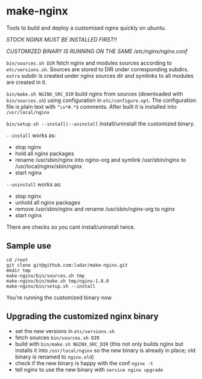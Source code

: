 # make-nginx

Tools to build and deploy a customised nginx quickly on ubuntu.

*STOCK NGINX MUST BE INSTALLED FIRST!!*

*CUSTOMIZED BINARY IS RUNNING ON THE SAME /etc/nginx/nginx.conf*

```bin/sources.sh DIR``` fetch nginx and modules sources according to ```etc/versions.sh```.
Sources are stored to DIR under corresponding subdirs.
```extra``` subdir is created under nginx sources dir and symlinks to all modules are created in it.

```bin/make.sh NGINX_SRC_DIR``` build nginx from sources (downloaded with ```bin/sources.sh```) using configuration in ```etc/configure.opt```.
The configuration file is plain text with ```^\s*#.*$``` comments. After built it is installed into ```/usr/local/nginx```

```bin/setup.sh --install|--uninstall``` install/uninstall the customized binary.

```--install``` works as:
- stop nginx
- hold all nginx packages
- rename /usr/sbin/nginx into nginx-org and symlink /usr/sbin/nginx to /usr/local/nginx/sbin/nginx
- start nginx

```--uninstall``` works as:
- stop nginx
- unhold all nginx packages
- remove /usr/sbin/nginx and rename /usr/sbin/nginx-org to nginx
- start nginx

There are checks so you cant install/uninstall twice.

Sample use
---------------------
```
cd /root
git clone git@github.com:ludar/make-nginx.git
mkdir tmp
make-nginx/bin/sources.sh tmp
make-nginx/bin/make.sh tmp/nginx-1.8.0
make-nginx/bin/setup.sh --install
```

You're running the customized binary now

Upgrading the customized nginx binary
---------------------
- set the new versions in ```etc/versions.sh```
- fetch sources ```bin/sources.sh DIR```
- build with ```bin/make.sh NGINX_SRC_DIR``` (this not only builds nginx but installs it into ```/usr/local/nginx``` so the new binary is already in place; old binary is renamed to ```nginx.old```)
- check if the new binary is happy with the conf ```nginx -t```
- tell nginx to use the new binary with ```service nginx upgrade```
